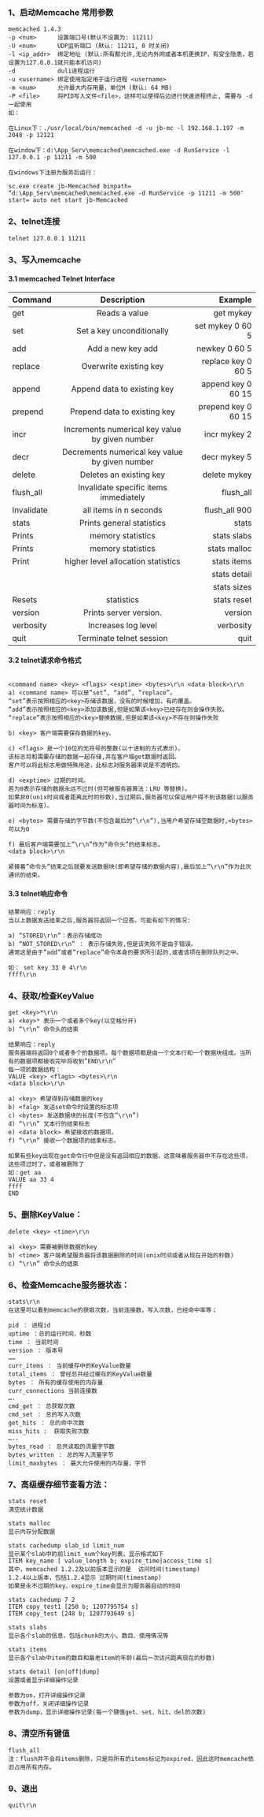 ### 1、启动Memcache 常用参数

```
memcached 1.4.3
-p <num>      设置端口号(默认不设置为: 11211)
-U <num>      UDP监听端口 (默认: 11211, 0 时关闭)  
-l <ip_addr>  绑定地址 (默认:所有都允许,无论内外网或者本机更换IP，有安全隐患，若设置为127.0.0.1就只能本机访问)
-d            duli进程运行
-u <username> 绑定使用指定用于运行进程 <username>
-m <num>      允许最大内存用量，单位M (默认: 64 MB)
-P <file>     将PID写入文件<file>，这样可以使得后边进行快速进程终止, 需要与 -d 一起使用
如：

在Linux下：./usr/local/bin/memcached -d -u jb-mc -l 192.168.1.197 -m 2048 -p 12121

在window下：d:\App_Serv\memcached\memcached.exe -d RunService -l 127.0.0.1 -p 11211 -m 500

在windows下注册为服务后运行：

sc.exe create jb-Memcached binpath= “d:\App_Serv\memcached\memcached.exe -d RunService -p 11211 -m 500″ start= auto net start jb-Memcached

```

### 2、telnet连接

```
telnet 127.0.0.1 11211
```

### 3、写入memcache

#### 3.1 memcached Telnet Interface


|          Command       |    	   Description                                  |   Example      |  
| :-----------           | :------:                                            | ------------: | 
|           get	         |        Reads a value                                |	  get mykey      |  
|           set	         |   Set a key unconditionally                         |	set mykey 0 60 5      |  
|          add           |	Add a new key	add                                   |   newkey 0 60 5      |  
|          replace       |	Overwrite existing key	                             |   replace key 0 60 5      |  
|          append        |	Append data to existing key	                        |   append key 0 60 15      |  
|          prepend	      | Prepend data to existing key	                       |   prepend key 0 60 15      |  
|          incr          |	Increments numerical key value by given number	     |  incr mykey 2      |  
|          decr          |	Decrements numerical key value by given number	      | decr mykey 5      |  
|          delete        | Deletes an existing key	                             | delete mykey|
|          flush_all     |	Invalidate specific items immediately                |	flush_all      |  
|          Invalidate    | all items in n seconds	                              |  flush_all 900      |
|          stats         |	Prints general statistics	                           |   stats      |
|          Prints        |  memory statistics	                                  |   stats slabs      |
|          Prints        | memory statistics	                                   |   stats malloc      |
|           Print        | higher level allocation statistics                   |	stats items      |
|                        |                                                      | stats detail      |
|                        |                                                      | stats sizes         |  
|         Resets         | statistics	                                          | stats reset      |
|         version	       | Prints server version.	                              |  version      |
|         verbosity      |	Increases log level	                                 |   verbosity      |
|          quit	         | Terminate telnet session         	                   |    quit      |



#### 3.2 telnet请求命令格式

```

<command name> <key> <flags> <exptime> <bytes>\r\n <data block>\r\n
a) <command name> 可以是”set”, “add”, “replace”。
“set”表示按照相应的<key>存储该数据，没有的时候增加，有的覆盖。
“add”表示按照相应的<key>添加该数据,但是如果该<key>已经存在则会操作失败。
“replace”表示按照相应的<key>替换数据,但是如果该<key>不存在则操作失败

b) <key> 客户端需要保存数据的key。

c) <flags> 是一个16位的无符号的整数(以十进制的方式表示)。
该标志将和需要存储的数据一起存储,并在客户端get数据时返回。
客户可以将此标志用做特殊用途，此标志对服务器来说是不透明的。

d) <exptime> 过期的时间。
若为0表示存储的数据永远不过时(但可被服务器算法：LRU 等替换)。
如果非0(unix时间或者距离此时的秒数),当过期后,服务器可以保证用户得不到该数据(以服务器时间为标准)。

e) <bytes> 需要存储的字节数(不包含最后的”\r\n”),当用户希望存储空数据时,<bytes>可以为0

f) 最后客户端需要加上”\r\n”作为”命令头”的结束标志。
<data block>\r\n

紧接着”命令头”结束之后就要发送数据块(即希望存储的数据内容),最后加上”\r\n”作为此次通讯的结束。

```
#### 3.3 telnet响应命令

```
结果响应：reply
当以上数据发送结束之后,服务器将返回一个应答。可能有如下的情况:

a) “STORED\r\n”：表示存储成功
b) “NOT_STORED\r\n” ： 表示存储失败,但是该失败不是由于错误。
通常这是由于”add”或者”replace”命令本身的要求所引起的,或者该项在删除队列之中。

如： set key 33 0 4\r\n
ffff\r\n

```

### 4、获取/检查KeyValue

```
get <key>*\r\n
a) <key>* 表示一个或者多个key(以空格分开)
b) “\r\n” 命令头的结束

结果响应：reply
服务器端将返回0个或者多个的数据项。每个数据项都是由一个文本行和一个数据块组成。当所有的数据项都接收完毕将收到”END\r\n”
每一项的数据结构：
VALUE <key> <flags> <bytes>\r\n
<data block>\r\n

a) <key> 希望得到存储数据的key
b) <falg> 发送set命令时设置的标志项
c) <bytes> 发送数据块的长度(不包含”\r\n”)
d) “\r\n” 文本行的结束标志
e) <data block> 希望接收的数据项。
f) “\r\n” 接收一个数据项的结束标志。

如果有些key出现在get命令行中但是没有返回相应的数据，这意味着服务器中不存在这些项，这些项过时了，或者被删除了
如：get aa
VALUE aa 33 4
ffff
END

```

### 5、删除KeyValue：

```
delete <key> <time>\r\n

a) <key> 需要被删除数据的key
b) <time> 客户端希望服务器将该数据删除的时间(unix时间或者从现在开始的秒数)
c) “\r\n” 命令头的结束

```

### 6、检查Memcache服务器状态：

```
stats\r\n
在这里可以看到memcache的获取次数，当前连接数，写入次数，已经命中率等；

pid ： 进程id
uptime ：总的运行时间，秒数
time ： 当前时间
version ： 版本号
……
curr_items ： 当前缓存中的KeyValue数量
total_items ： 曾经总共经过缓存的KeyValue数量
bytes ： 所有的缓存使用的内存量
curr_connections 当前连接数
….
cmd_get ： 总获取次数
cmd_set ： 总的写入次数
get_hits ： 总的命中次数
miss_hits :  获取失败次数
…..
bytes_read ： 总共读取的流量字节数
bytes_written ： 总的写入流量字节
limit_maxbytes ： 最大允许使用的内存量，字节

```

### 7、高级缓存细节查看方法：

```
stats reset
清空统计数据

stats malloc
显示内存分配数据

stats cachedump slab_id limit_num
显示某个slab中的前limit_num个key列表，显示格式如下
ITEM key_name [ value_length b; expire_time|access_time s]
其中，memcached 1.2.2及以前版本显示的是  访问时间(timestamp)
1.2.4以上版本，包括1.2.4显示 过期时间(timestamp)
如果是永不过期的key，expire_time会显示为服务器启动的时间

stats cachedump 7 2
ITEM copy_test1 [250 b; 1207795754 s]
ITEM copy_test [248 b; 1207793649 s]

stats slabs
显示各个slab的信息，包括chunk的大小、数目、使用情况等

stats items
显示各个slab中item的数目和最老item的年龄(最后一次访问距离现在的秒数)

stats detail [on|off|dump]
设置或者显示详细操作记录

参数为on，打开详细操作记录
参数为off，关闭详细操作记录
参数为dump，显示详细操作记录(每一个键值get、set、hit、del的次数)

```

### 8、清空所有键值

```
flush_all
注：flush并不会将items删除，只是将所有的items标记为expired，因此这时memcache依旧占用所有内存。

```

### 9、退出

```
quit\r\n

```
